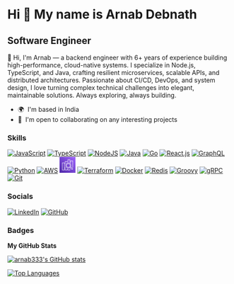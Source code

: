 # Hi 👋 My name is Arnab Debnath

## Software Engineer

👋 Hi, I'm Arnab — a backend engineer with 6+ years of experience building high-performance, cloud-native systems. I specialize in Node.js, TypeScript, and Java, crafting resilient microservices, scalable APIs, and distributed architectures. Passionate about CI/CD, DevOps, and system design, I love turning complex technical challenges into elegant, maintainable solutions. Always exploring, always building.

- 🌍  I'm based in India
- 🤝  I'm open to collaborating on any interesting projects

### Skills

<p>
<a href="https://developer.mozilla.org/en-US/docs/Web/JavaScript" target="_blank" rel="noreferrer"><img src="https://cdn.jsdelivr.net/gh/devicons/devicon/icons/javascript/javascript-original.svg" width="36" height="36" alt="JavaScript" /></a>
<a href="https://www.typescriptlang.org/" target="_blank" rel="noreferrer"><img src="https://cdn.jsdelivr.net/gh/devicons/devicon/icons/typescript/typescript-original.svg" width="36" height="36" alt="TypeScript" /></a>
<a href="https://nodejs.org/en/" target="_blank" rel="noreferrer"><img src="https://cdn.jsdelivr.net/gh/devicons/devicon@latest/icons/nodejs/nodejs-plain-wordmark.svg" width="36" height="36" alt="NodeJS" /></a>
<a href="https://www.java.com/en/" target="_blank" rel="noreferrer"><img src="https://cdn.jsdelivr.net/gh/devicons/devicon@latest/icons/java/java-original-wordmark.svg" width="36" height="36" alt="Java" /></a>
<a href="https://go.dev/doc/" target="_blank" rel="noreferrer"><img src="https://cdn.jsdelivr.net/gh/devicons/devicon/icons/go/go-original-wordmark.svg" width="36" height="36" alt="Go" /></a>
<a href="https://reactjs.org/" target="_blank" rel="noreferrer"><img src="https://cdn.jsdelivr.net/gh/devicons/devicon/icons/react/react-original.svg" width="36" height="36" alt="React.js" /></a>
<a href="https://graphql.org/" target="_blank" rel="noreferrer"><img src="https://cdn.jsdelivr.net/gh/devicons/devicon/icons/graphql/graphql-plain.svg" width="36" height="36" alt="GraphQL" /></a>
<a href="https://www.python.org/" target="_blank" rel="noreferrer"><img src="https://cdn.jsdelivr.net/gh/devicons/devicon@latest/icons/python/python-original-wordmark.svg" width="36" height="36" alt="Python" /></a>
<a href="https://aws.amazon.com/" target="_blank" rel="noreferrer"><img src="https://cdn.jsdelivr.net/gh/devicons/devicon@latest/icons/amazonwebservices/amazonwebservices-original-wordmark.svg" width="36" height="36" alt="AWS" /></a>
<a href="https://opensearch.org/" target="_blank" rel="noreferrer"><img src="./images/opensearch.svg" width="36" height="36" alt="OpenSearch" /></a>
<a href="https://developer.hashicorp.com/terraform" target="_blank" rel="noreferrer"><img src="https://cdn.jsdelivr.net/gh/devicons/devicon@latest/icons/terraform/terraform-original-wordmark.svg" width="36" height="36" alt="Terraform" /></a>
<a href="https://www.docker.com/" target="_blank" rel="noreferrer"><img src="https://cdn.jsdelivr.net/gh/devicons/devicon@latest/icons/docker/docker-original-wordmark.svg" width="36" height="36" alt="Docker" /></a>
<a href="https://redis.io/" target="_blank" rel="noreferrer"><img src="https://cdn.jsdelivr.net/gh/devicons/devicon@latest/icons/redis/redis-original-wordmark.svg" width="36" height="36" alt="Redis" /></a>
<a href="https://groovy-lang.org/" target="_blank" rel="noreferrer"><img src="https://cdn.jsdelivr.net/gh/devicons/devicon@latest/icons/groovy/groovy-original.svg" width="36" height="36" alt="Groovy" /></a>
<a href="https://grpc.io/" target="_blank" rel="noreferrer"><img src="https://cdn.jsdelivr.net/gh/devicons/devicon@latest/icons/grpc/grpc-plain.svg" width="36" height="36" alt="gRPC" /></a>
<a href="https://git-scm.com/" target="_blank" rel="noreferrer"><img src="https://cdn.jsdelivr.net/gh/devicons/devicon@latest/icons/git/git-original-wordmark.svg" width="36" height="36" alt="Git" /></a>
</p>

### Socials

<p>
  <a href="https://www.linkedin.com/in/arnab12/" target="_blank" rel="noreferrer"><img src="https://raw.githubusercontent.com/danielcranney/readme-generator/main/public/icons/socials/linkedin.svg" width="32" height="32"  alt="LinkedIn"/></a>
  <a href="https://www.github.com/arnab333" target="_blank" rel="noreferrer"><img src="https://raw.githubusercontent.com/danielcranney/readme-generator/main/public/icons/socials/github.svg" width="32" height="32" alt="GitHub" /></a>
</p>

### Badges

<b>My GitHub Stats</b>

<a href="http://www.github.com/arnab333"><img src="https://github-readme-stats-fawn-three-51.vercel.app/api?username=arnab333&show_icons=true&hide=&count_private=true&title_color=0891b2&text_color=ffffff&icon_color=0891b2&bg_color=1c1917&hide_border=true&show_icons=true" alt="arnab333's GitHub stats" /></a>

<a href="https://github.com/arnab333" align="left"><img src="https://github-readme-stats-fawn-three-51.vercel.app/api/top-langs/?username=arnab333&langs_count=10&title_color=0891b2&text_color=ffffff&icon_color=0891b2&bg_color=1c1917&hide_border=true&locale=en&custom_title=Top%20%Languages" alt="Top Languages" /></a>

